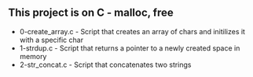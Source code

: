 ## This project is on C - malloc, free
+ 0-create_array.c - Script that creates an array of
chars and initilizes it with a specific char
+ 1-strdup.c - Script that returns a pointer to a newly created space in memory
+ 2-str_concat.c - Script that concatenates two strings

